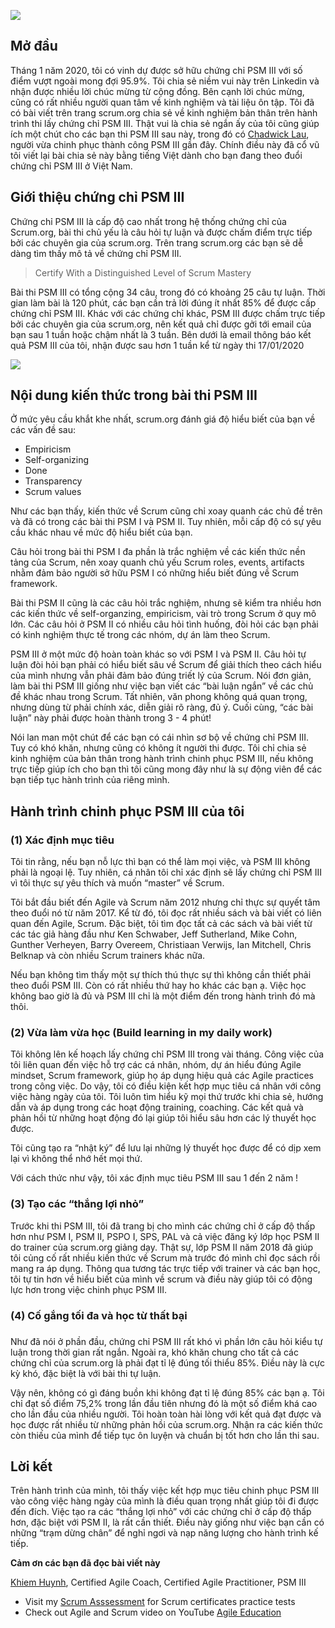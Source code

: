 ![](https://images.viblo.asia/28bff014-0d61-463e-8eb8-d84d8da20d69.png)
## **Mở đầu**
Tháng 1 năm 2020, tôi có vinh dự được sở hữu chứng chỉ PSM III với số điểm vượt ngoài mong đợi 95.9%. Tôi chia sẻ niềm vui này trên Linkedin và nhận được nhiều lời chúc mừng từ cộng đồng. Bên cạnh lời chúc mừng, cũng có rất nhiều người quan tâm về kinh nghiệm và tài liệu ôn tập. Tôi đã có bài viết trên trang scrum.org chia sẻ về kinh nghiệm bản thân trên hành trình thi lấy chứng chỉ PSM III. Thật vui là chia sẻ ngắn ấy của tôi cũng giúp ích một chút cho các bạn thi PSM III sau này, trong đó có [Chadwick Lau](https://www.linkedin.com/in/khiemgs/), người vừa chinh phục thành công PSM III gần đây. Chính điều này đã cổ vũ tôi viết lại bài chia sẻ này bằng tiếng Việt dành cho bạn đang theo đuổi chứng chỉ PSM III ở Việt Nam.
## **Giới thiệu chứng chỉ PSM III**

Chứng chỉ PSM III là cấp độ cao nhất trong hệ thống chứng chỉ của Scrum.org, bài thi chủ yếu là câu hỏi tự luận và được chấm điểm trực tiếp bởi các chuyên gia của scrum.org. Trên trang scrum.org các bạn sẽ dễ dàng tìm thấy mô tả về chứng chỉ PSM III.

> Certify With a Distinguished Level of Scrum Mastery
> 

Bài thi PSM III có tổng cộng 34 câu, trong đó có khoảng 25 câu tự luận. Thời gian làm bài là 120 phút, các bạn cần trả lời đúng ít nhất 85% để được cấp chứng chỉ PSM III. Khác với các chứng chỉ khác, PSM III được chấm trực tiếp bởi các chuyên gia của scrum.org, nên kết quả chỉ được gởi tới email của bạn sau 1 tuần hoặc chậm nhất là 3 tuần. Bên dưới là email thông báo kết quả PSM III của tôi, nhận được sau hơn 1 tuần kể từ ngày thi 17/01/2020

![](https://images.viblo.asia/3cef52b9-9758-4f87-973d-91e58a951a17.png)
## Nội dung kiến thức trong bài thi PSM III
Ở mức yêu cầu khắt khe nhất, scrum.org đánh giá độ hiểu biết của bạn về các vấn đề sau:

* Empiricism
* Self-organizing
* Done
* Transparency
* Scrum values

Như các bạn thấy, kiến thức về Scrum cũng chỉ xoay quanh các chủ đề trên và đã có trong các bài thi PSM I và PSM II. Tuy nhiên, mỗi cấp độ có sự yêu cầu khác nhau về mức độ hiểu biết của bạn.

Câu hỏi trong bài thi PSM I đa phần là trắc nghiệm về các kiến thức nền tảng của Scrum, nên xoay quanh chủ yếu Scrum roles, events, artifacts nhằm đảm bảo người sở hữu PSM I có những hiểu biết đúng về Scrum framework.

Bài thi PSM II cũng là các câu hỏi trắc nghiệm, nhưng sẽ kiểm tra nhiều hơn các kiến thức về self-organzing, empiricism, vài trò trong Scrum ở quy mô lớn. Các câu hỏi ở PSM II có nhiều câu hỏi tình huống, đòi hỏi các bạn phải có kinh nghiệm thực tế trong các nhóm, dự án làm theo Scrum.

PSM III ở một mức độ hoàn toàn khác so với PSM I và PSM II. Câu hỏi tự luận đòi hỏi bạn phải có hiểu biết sâu về Scrum để giải thích theo cách hiểu của mình nhưng vẫn phải đảm bảo đúng triết lý của Scrum. Nói đơn giản, làm bài thi PSM III giống như việc bạn viết các “bài luận ngắn” về các chủ đề khác nhau trong Scrum. Tất nhiên, văn phong không quá quan trọng, nhưng dùng từ phải chính xác, diễn giải rõ ràng, đủ ý. Cuối cùng, “các bài luận” này phải được hoàn thành trong 3 - 4 phút!

Nói lan man một chút để các bạn có cái nhìn sơ bộ về chứng chỉ PSM III. Tuy có khó khăn, nhưng cũng có không ít người thi được. Tôi chỉ chia sẻ kinh nghiệm của bản thân trong hành trình chinh phục PSM III, nếu không trực tiếp giúp ích cho bạn thì tôi cũng mong đây như là sự động viên để các bạn tiếp tục hành trình của riêng mình.

## Hành trình chinh phục PSM III của tôi

### (1) Xác định mục tiêu

Tôi tin rằng, nếu bạn nỗ lực thì bạn có thể làm mọi việc, và PSM III không phải là ngoại lệ. Tuy nhiên, cá nhân tôi chỉ xác định sẽ lấy chứng chỉ PSM III vì tôi thực sự yêu thích và muốn “master” về Scrum.

Tôi bắt đầu biết đến Agile và Scrum năm 2012 nhưng chỉ thực sự quyết tâm theo đuổi nó từ năm 2017. Kể từ đó, tôi đọc rất nhiều sách và bài viết có liên quan đến Agile, Scrum. Đặc biệt, tôi tìm đọc tất cả các sách và bài viết từ các tác giả hàng đầu như Ken Schwaber, Jeff Sutherland, Mike Cohn, Gunther Verheyen, Barry Overeem, Christiaan Verwijs, Ian Mitchell, Chris Belknap và còn nhiều Scrum trainers khác nữa.

Nếu bạn không tìm thấy một sự thích thú thực sự thì không cần thiết phải theo đuổi PSM III. Còn có rất nhiều thứ hay ho khác các bạn ạ. Việc học không bao giờ là đủ và PSM III chỉ là một điểm đến trong hành trình đó mà thôi.
### (2) Vừa làm vừa học (Build learning in my daily work)

Tôi không lên kế hoạch lấy chứng chỉ PSM III trong vài tháng. Công việc của tôi liên quan đến việc hỗ trợ các cá nhân, nhóm, dự án hiểu đúng Agile mindset, Scrum framework, giúp họ áp dụng hiệu quả các Agile practices trong công việc. Do vậy, tôi có điều kiện kết hợp mục tiêu cá nhân với công việc hàng ngày của tôi. Tôi luôn tìm hiểu kỹ mọi thứ trước khi chia sẻ, hướng dẫn và áp dụng trong các hoạt động training, coaching. Các kết quả và phản hồi từ những hoạt động đó lại giúp tôi hiểu sâu hơn các lý thuyết học được.

Tôi cũng tạo ra “nhật ký” để lưu lại những lý thuyết học được để có dịp xem lại vì không thể nhớ hết mọi thứ.

Với cách thức như vậy, tôi xác định mục tiêu PSM III sau 1 đến 2 năm !
### (3) Tạo các “thắng lợi nhỏ”

Trước khi thi PSM III, tôi đã trang bị cho mình các chứng chỉ ở cấp độ thấp hơn như PSM I, PSM II, PSPO I, SPS, PAL và cả việc đăng ký lớp học PSM II do trainer của scrum.org giảng dạy. Thật sự, lớp PSM II năm 2018 đã giúp tôi củng cố rất nhiều kiến thức về Scrum mà trước đó mình chỉ đọc sách rồi mang ra áp dụng. Thông qua tương tác trực tiếp với trainer và các bạn học, tôi tự tin hơn về hiểu biết của mình về scrum và điều này giúp tôi có động lực hơn trong việc chinh phục PSM III.
### (4) Cố gắng tối đa và học từ thất bại
### 
Như đã nói ở phần đầu, chứng chỉ PSM III rất khó vì phần lớn câu hỏi kiểu tự luận trong thời gian rất ngắn. Ngoài ra, khó khăn chung cho tất cả các chứng chỉ của scrum.org là phải đạt tỉ lệ đúng tối thiểu 85%. Điều này là cực kỳ khó, đặc biệt là với bài thi tự luận.

Vậy nên, không có gì đáng buồn khi không đạt tỉ lệ đúng 85% các bạn ạ. Tôi chỉ đạt số điểm 75,2% trong lần đầu tiên nhưng đó là một số điểm khá cao cho lần đầu của nhiều người. Tôi hoàn toàn hài lòng với kết quả đạt được và học được rất nhiều từ những phản hồi của scrum.org. Nhận ra các kiến thức còn thiếu của mình để tiếp tục ôn luyện và chuẩn bị tốt hơn cho lần thi sau.
## Lời kết

Trên hành trình của mình, tôi thấy việc kết hợp mục tiêu chinh phục PSM III vào công việc hàng ngày của mình là điều quan trọng nhất giúp tôi đi được đến đích. Việc tạo ra các “thắng lợi nhỏ” với các chứng chỉ ở cấp độ thấp hơn, đặc biệt với PSM II, là rất cần thiết. Điều này giống như việc bạn cần có những “trạm dừng chân” để nghỉ ngơi và nạp năng lượng cho hành trình kế tiếp.

**Cảm ơn các bạn đã đọc bài viết này**

[Khiem Huynh](https://khiemhuynh.com/gioi-thieu), Certified Agile Coach, Certified Agile Practitioner, PSM III

* Visit my [Scrum Asssessment](https://khiemhuynh.com/assessment) for Scrum certificates practice tests
* Check out Agile and Scrum video on YouTube [Agile Education](https://www.youtube.com/channel/UCxjAfEv0_8nVmIuylFaKubw/)